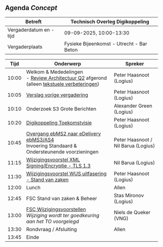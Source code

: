 

## Agenda _Concept_

| Betreft                | Technisch Overleg Digikoppeling |
| ---------------------- | ------------------------------- |
| Vergaderdatum en -tijd | 09-09-2025, 10:00-13:30        |
| Vergaderplaats         | Fysieke Bijeenkomst - Utrecht - Bar Beton |                         |

| Tijd | Onderwerp |Spreker|
| --- | --- | --- |  
| 10:00| Welkom & Mededelingen   <BR>- [Review Architectuur Q2](https://gitdocumentatie.logius.nl/publicatie/dk/roadmap/2024-2025/#periodiek-actualiseren-architectuur) afgerond (alleen [tekstuele verbeteringen](https://github.com/Logius-standaarden/Digikoppeling-Architectuur/pull/26/files)) |    Peter Haasnoot (Logius) |
| 10:05| [Verslag vorige vergadering](https://github.com/Logius-standaarden/Overleg/blob/main/Digikoppeling/2025-09-09/2025-06-10%20%20Verslag%20TO%20Digikoppeling%20v1.0.pdf)       |    Peter Haasnoot (Logius) |
|10:10| Onderzoek S3 Grote Berichten| Alexander Green (Logius)|
| 10:20 | [Digikoppeling Toekomstvisie](#digikoppeling-toekomstvisie--scope-en-inzetgebied) <BR>| Peter Haasnoot (Logius) | 
| 10:45  | [Overgang ebMS2 naar eDelivery ebMS3/AS4](#overgang-ebms2-naar-edelivery-ebms3as4) <BR> Invoering Standaard & Ondersteunende voorzieningen  | Peter Haasnoot / Nil Barua (Logius)| 
| 11:15  | [Wijzigingsvoorstel XML Signing/Encryptie - TLS 1.3](#xml-signing--encryptie---tls-13) |  Nil Barua (Logius)| 
|11:30| [Wijzigingsvoorstel WUS uitfasering - Stand van zaken ](#uitfasering-wus)      |    Peter Haasnoot (Logius) |
|12:00| Lunch | Allen|
|12:45| FSC Stand van zaken & Beheer | Stas Mironov (Logius)|
|13:00 | [FSC Wijzigingsvoorstellen](#fsc-wijzigingsvoorstellen) <BR> _Wijziging wordt ter goedkeuring aan het TO voorgelegd_ | Niels de Queker (VNG)  |
|13:30  | Rondvraag / Afsluiting | Allen | 
|13:45 | Einde |
